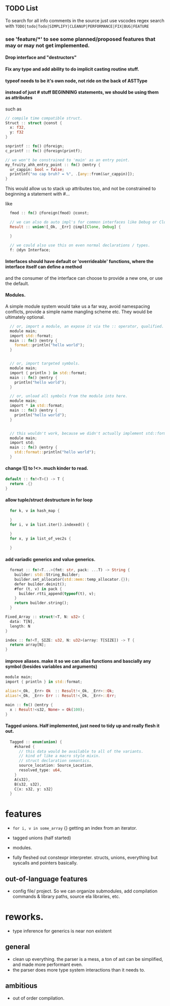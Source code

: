 ## TODO List

To search for all info comments in the source just use vscodes regex search with
`TODO|todo|Todo|SIMPLIFY|CLEANUP|PERFORMANCE|FIX|BUG|FEATURE`

### see 'feature/*' to see some planned/proposed features that may or may not get implemented.

#### Drop interface and "destructors"

#### Fix any type and add ability to do implicit casting routine stuff.

#### typeof needs to be it's own node, not ride on the back of ASTType

#### instead of just # stuff BEGINNING statements, we should be using them as attributes

such as
```rust
// compile time compatible struct.
Struct :: struct @const {
  x: f32,
  y: f32
}

snprintf :: fn() @foreign;
c_printf :: fn() @foreign(printf);

// we won't be constrained to 'main' as an entry point.
my_fruity_ahh_entry_point :: fn() @entry {
  ur_cappin: bool = false;
  printlnf("no cap bruh? = %", .[any::from(&ur_cappin)]);
}
```

This would allow us to stack up attributes too, and not be constrained to beginning a statement with #...

like 

```rust
  fmod :: fn() @foreign(fmod) @const;

  // we can also do auto impl's for common interfaces like Debug or Clone or whatever.
  Result :: union![_Ok, _Err] @impl[Clone, Debug] {

  }

  // we could also use this on even normal declarations / types.
  f: @dyn Interface;

```


#### Interfaces should have default or 'overrideable' functions, where the interface itself can define a method
  and the consumer of the interface can choose to provide a new one, or use the default.


#### Modules.
  A simple module system would take us a far way, avoid namespacing conflicts, provide a simple name mangling scheme etc. They would be ultimately optional.

```rust
  // or, import a module, an expose it via the :: operator, qualified.
  module main;
  import std::format;
  main :: fn() @entry {
    format::println("hello world");
  }


  // or, import targeted symbols.
  module main;
  import { println } in std::format;
  main :: fn() @entry {
    println("hello world");
  }

  // or, unload all symbols from the module into here.
  module main;
  import * in std::format;
  main :: fn() @entry {
    println("hello world");
  }


  // this wouldn't work, because we didn't actually implement std::format, we just added the std module which contains very little itself.
  module main;
  import std;
  main :: fn() @entry {
    std::format::println("hello world");
  }

```


#### change ![] to !<>. much kinder to read.
```rust
default :: fn!<T>() -> T {
  return .{}
}
```


#### allow tuple/struct destructure in for loop
```rust
  for k, v in hash_map {

  }
  for i, v in list.iter().indexed() {
    
  }
  for x, y in list_of_vec2s {

  }
```

#### add variadic generics and value generics.
```rust
  format :: fn!<T...>(fmt: str, pack: ...T) -> String {
    builder: std::String_Builder;
    builder.set_allocator(std::mem::temp_allocator.{});
    defer builder.deinit();
    #for (t, v) in pack {
      builder.rtti_append(typeof(t), v);
    }
    return builder.string();
  }
```

```rust
Fixed_Array :: struct!<T, N: u32> {
  data: T[N],
  length: N
}
```

```rust
index :: fn!<T, SIZE: u32, N: u32>(array: T[SIZE]) -> T {
  return array[N];
}
```


#### improve aliases. make it so we can alias functions and bascially any symbol (besides variables and arguments)

```rust
module main;
import { println } in std::format;

alias!<_Ok, _Err> Ok  :: Result!<_Ok, _Err>::Ok;
alias!<_Ok, _Err> Err :: Result!<_Ok, _Err>::Err;

main :: fn() @entry {
  x : Result!<s32, None> = Ok(100);
}
```

#### Tagged unions. Half implemented, just need to tidy up and really flesh it out.

```rust
  Tagged :: enum(union) {
    #shared { 
      // this data would be available to all of the variants.
      // kind of like a macro style mixin.
      // struct declaration semantics.
      source_location: Source_Location,
      resolved_type: u64,
    }
    A(s32),
    B(s32, s32),
    C{x: s32, y: s32}
  }

```

# features
  - `for i, v in some_array` {} getting an index from an iterator.
  
  - tagged unions (half started)
  - modules.
  - fully fleshed out constexpr interpreter. structs, unions, everything but syscalls and pointers basically.

## out-of-language features
- config file/ project. So we can organize submodules, add compilation commands & library paths, source ela libraries, etc.

# reworks.
- type inference for generics is near non existent

## general
- clean up everything. the parser is a mess, a ton of ast can be simplified, and made more performant even.
- the parser does more type system interactions than it needs to.

## ambitious
- out of order compilation.
